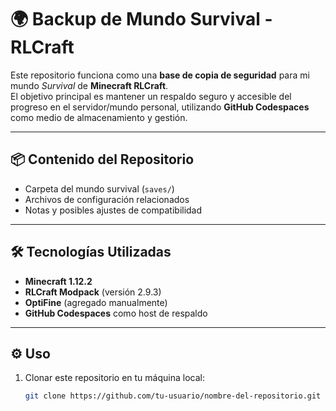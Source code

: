 # 🌍 Backup de Mundo Survival - RLCraft  

Este repositorio funciona como una **base de copia de seguridad** para mi mundo *Survival* de **Minecraft RLCraft**.  
El objetivo principal es mantener un respaldo seguro y accesible del progreso en el servidor/mundo personal, utilizando **GitHub Codespaces** como medio de almacenamiento y gestión.  

---

## 📦 Contenido del Repositorio  

- Carpeta del mundo survival (`saves/`)  
- Archivos de configuración relacionados  
- Notas y posibles ajustes de compatibilidad  

---

## 🛠️ Tecnologías Utilizadas  

- **Minecraft 1.12.2**  
- **RLCraft Modpack** (versión 2.9.3)  
- **OptiFine** (agregado manualmente)  
- **GitHub Codespaces** como host de respaldo  

---

## ⚙️ Uso  

1. Clonar este repositorio en tu máquina local:  
   ```bash
   git clone https://github.com/tu-usuario/nombre-del-repositorio.git
